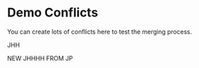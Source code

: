 # Demo Conflicts

You can create lots of conflicts here to test the merging process.


JHH

NEW JHHHH
FROM JP
